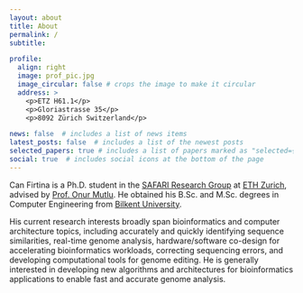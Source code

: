 ```yaml
---
layout: about
title: About
permalink: /
subtitle:

profile:
  align: right
  image: prof_pic.jpg
  image_circular: false # crops the image to make it circular
  address: >
    <p>ETZ H61.1</p>
    <p>Gloriastrasse 35</p>
    <p>8092 Zürich Switzerland</p>

news: false  # includes a list of news items
latest_posts: false  # includes a list of the newest posts
selected_papers: true # includes a list of papers marked as "selected={true}"
social: true  # includes social icons at the bottom of the page
---
```


Can Firtina is a Ph.D. student in the [SAFARI Research Group](https://safari.ethz.ch) at [ETH Zurich](https://ethz.ch/en.html), advised by [Prof. Onur Mutlu](https://people.inf.ethz.ch/omutlu/). He obtained his B.Sc. and M.Sc. degrees in Computer Engineering from [Bilkent University](https://w3.bilkent.edu.tr/bilkent/).

His current research interests broadly span bioinformatics and computer architecture topics, including accurately and quickly identifying sequence similarities, real-time genome analysis, hardware/software co-design for accelerating bioinformatics workloads, correcting sequencing errors, and developing computational tools for genome editing. He is generally interested in developing new algorithms and architectures for bioinformatics applications to enable fast and accurate genome analysis.

